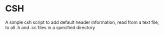 # CSH
A simple csh script to add default header information, read from a text file,  to all .h and .cc files in a specified directory
